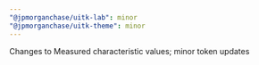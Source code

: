 ```yaml
---
"@jpmorganchase/uitk-lab": minor
"@jpmorganchase/uitk-theme": minor
---
```


Changes to Measured characteristic values; minor token updates
